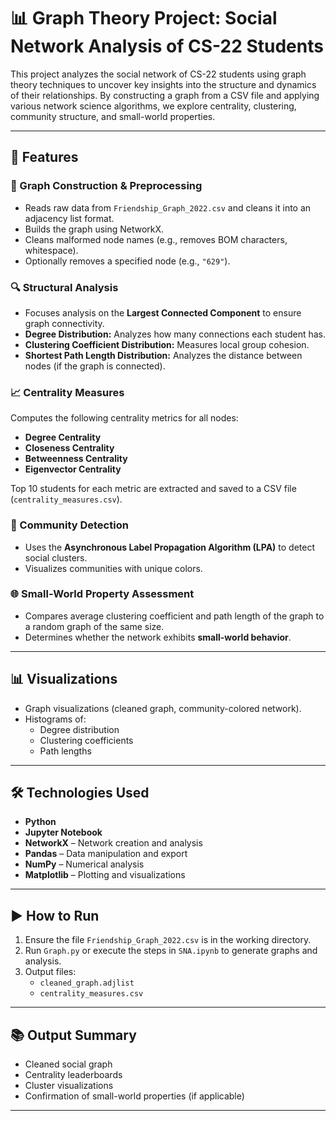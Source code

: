 # 📊 Graph Theory Project: Social Network Analysis of CS-22 Students

This project analyzes the social network of CS-22 students using graph theory techniques to uncover key insights into the structure and dynamics of their relationships. By constructing a graph from a CSV file and applying various network science algorithms, we explore centrality, clustering, community structure, and small-world properties.

---

## 🧩 Features

### 🔨 Graph Construction & Preprocessing
- Reads raw data from `Friendship_Graph_2022.csv` and cleans it into an adjacency list format.
- Builds the graph using NetworkX.
- Cleans malformed node names (e.g., removes BOM characters, whitespace).
- Optionally removes a specified node (e.g., `"629"`).

### 🔍 Structural Analysis
- Focuses analysis on the **Largest Connected Component** to ensure graph connectivity.
- **Degree Distribution:** Analyzes how many connections each student has.
- **Clustering Coefficient Distribution:** Measures local group cohesion.
- **Shortest Path Length Distribution:** Analyzes the distance between nodes (if the graph is connected).

### 📈 Centrality Measures
Computes the following centrality metrics for all nodes:
- **Degree Centrality**
- **Closeness Centrality**
- **Betweenness Centrality**
- **Eigenvector Centrality**

Top 10 students for each metric are extracted and saved to a CSV file (`centrality_measures.csv`).

### 🧠 Community Detection
- Uses the **Asynchronous Label Propagation Algorithm (LPA)** to detect social clusters.
- Visualizes communities with unique colors.

### 🌐 Small-World Property Assessment
- Compares average clustering coefficient and path length of the graph to a random graph of the same size.
- Determines whether the network exhibits **small-world behavior**.

---

## 📊 Visualizations

- Graph visualizations (cleaned graph, community-colored network).
- Histograms of:
  - Degree distribution
  - Clustering coefficients
  - Path lengths

---

## 🛠 Technologies Used

- **Python**
- **Jupyter Notebook**
- **NetworkX** – Network creation and analysis
- **Pandas** – Data manipulation and export
- **NumPy** – Numerical analysis
- **Matplotlib** – Plotting and visualizations

---

## ▶️ How to Run

1. Ensure the file `Friendship_Graph_2022.csv` is in the working directory.
2. Run `Graph.py` or execute the steps in `SNA.ipynb` to generate graphs and analysis.
3. Output files:
   - `cleaned_graph.adjlist`
   - `centrality_measures.csv`

---

## 📚 Output Summary

- Cleaned social graph
- Centrality leaderboards
- Cluster visualizations
- Confirmation of small-world properties (if applicable)

---
